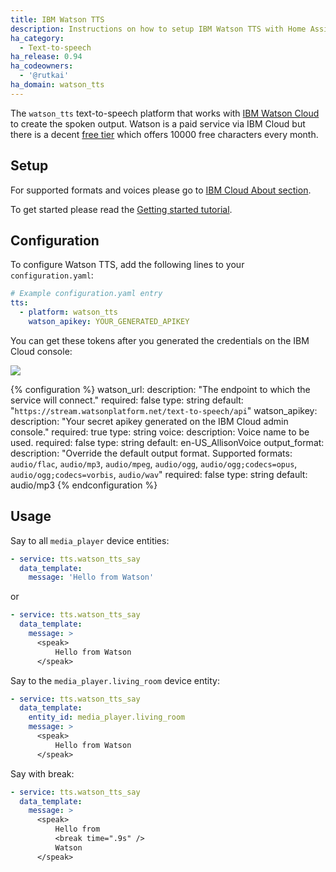 ```yaml
---
title: IBM Watson TTS
description: Instructions on how to setup IBM Watson TTS with Home Assistant.
ha_category:
  - Text-to-speech
ha_release: 0.94
ha_codeowners:
  - '@rutkai'
ha_domain: watson_tts
---
```


The `watson_tts` text-to-speech platform that works with [IBM Watson Cloud](https://www.ibm.com/watson/services/text-to-speech/) to create the spoken output.
Watson is a paid service via IBM Cloud but there is a decent [free tier](https://www.ibm.com/cloud/watson-text-to-speech/pricing) which offers 10000 free characters every month.

## Setup

For supported formats and voices please go to [IBM Cloud About section](https://cloud.ibm.com/docs/services/text-to-speech?topic=text-to-speech-about#about).

To get started please read the [Getting started tutorial](https://cloud.ibm.com/docs/services/text-to-speech?topic=text-to-speech-gettingStarted#gettingStarted).

## Configuration

To configure Watson TTS, add the following lines to your `configuration.yaml`:

```yaml
# Example configuration.yaml entry
tts:
  - platform: watson_tts
    watson_apikey: YOUR_GENERATED_APIKEY
```

You can get these tokens after you generated the credentials on the IBM Cloud console:

<p class='img'>
  <img src='{{site_root}}/images/screenshots/watson_tts_screen.png' />
</p>

{% configuration %}
watson_url:
  description: "The endpoint to which the service will connect."
  required: false
  type: string
  default: "`https://stream.watsonplatform.net/text-to-speech/api`"
watson_apikey:
  description: "Your secret apikey generated on the IBM Cloud admin console."
  required: true
  type: string
voice:
  description: Voice name to be used.
  required: false
  type: string
  default: en-US_AllisonVoice
output_format:
  description: "Override the default output format. Supported formats: `audio/flac`, `audio/mp3`, `audio/mpeg`, `audio/ogg`, `audio/ogg;codecs=opus`, `audio/ogg;codecs=vorbis`, `audio/wav`"
  required: false
  type: string
  default: audio/mp3
{% endconfiguration %}

## Usage

Say to all `media_player` device entities:

```yaml
- service: tts.watson_tts_say
  data_template:
    message: 'Hello from Watson'
```

or

```yaml
- service: tts.watson_tts_say
  data_template:
    message: >
      <speak>
          Hello from Watson
      </speak>
```

Say to the `media_player.living_room` device entity:

```yaml
- service: tts.watson_tts_say
  data_template:
    entity_id: media_player.living_room
    message: >
      <speak>
          Hello from Watson
      </speak>
```

Say with break:

```yaml
- service: tts.watson_tts_say
  data_template:
    message: >
      <speak>
          Hello from
          <break time=".9s" />
          Watson
      </speak>
```
